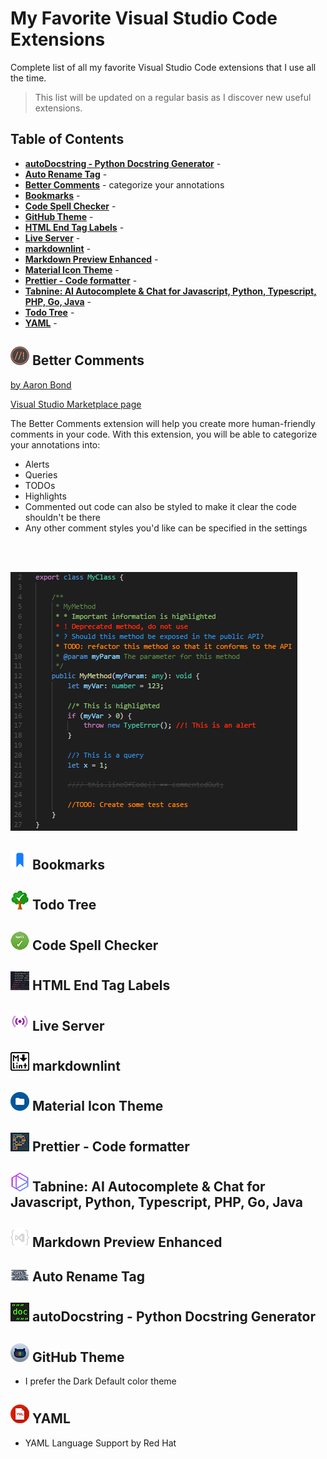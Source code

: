 # My Favorite Visual Studio Code Extensions

Complete list of all my favorite Visual Studio Code extensions that I use all the time.

> This list will be updated on a regular basis as I discover new useful extensions.

<!--------------------------------------------------->

## Table of Contents

- [<b>autoDocstring - Python Docstring Generator</b>](#autodocstring-logo) -
- [<b>Auto Rename Tag</b>](#auto-rename-tag-logo) -
- [<b>Better Comments</b>](#better-comments-logo) - categorize your annotations
- [<b>Bookmarks</b>](#bookmarks-logo) -
- [<b>Code Spell Checker</b>](#code-spell-checker-logo) -
- [<b>GitHub Theme</b>](#github-theme-logo) -
- [<b>HTML End Tag Labels</b>](#html-end-tag-labels-logo) -
- [<b>Live Server</b>](#live-server-logo) -
- [<b>markdownlint</b>](#markdownlint-logo) -
- [<b>Markdown Preview Enhanced</b>](#markdown-preview-enhanced-logo) -
- [<b>Material Icon Theme</b>](#material-icon-theme-logo) -
- [<b>Prettier - Code formatter</b>](#prettier-logo) -
- [<b>Tabnine: AI Autocomplete & Chat for Javascript, Python, Typescript, PHP, Go, Java</b>](#tabnine-logo) -
- [<b>Todo Tree</b>](#todo-tree-logo) -
- [<b>YAML</b>](#yaml-logo) -

<!--------------------------------------------------->

## ![better-comments-logo](images/better-comments.png) Better Comments

[by Aaron Bond](https://aaronbond.co.uk/)

[Visual Studio Marketplace page](https://marketplace.visualstudio.com/items?itemName=aaron-bond.better-comments)

The Better Comments extension will help you create more human-friendly comments in your code.
With this extension, you will be able to categorize your annotations into:

- Alerts
- Queries
- TODOs
- Highlights
- Commented out code can also be styled to make it clear the code shouldn't be there
- Any other comment styles you'd like can be specified in the settings
<br>
<br>

![better-comments-code](images/better-comments-code-example.png)

<!--------------------------------------------------->

## ![bookmarks-logo](images/bookmarks.png) Bookmarks

<!--------------------------------------------------->

## ![todo-tree-logo](images/todo-tree.png) Todo Tree

<!--------------------------------------------------->

## ![code-spell-checker-logo](images/code-spell-checker.png) Code Spell Checker

<!--------------------------------------------------->

## ![html-end-tag-labels-logo](images/html-end-tag-labels.png) HTML End Tag Labels

<!--------------------------------------------------->

## ![live-server-logo](images/live-server.png) Live Server

<!--------------------------------------------------->

## ![markdownlint-logo](images/markdownlint.png) markdownlint

<!--------------------------------------------------->

## ![material-icon-theme-logo](images/material-icon-theme.png) Material Icon Theme

<!--------------------------------------------------->

## ![prettier-logo](images/prettier.png) Prettier - Code formatter

<!--------------------------------------------------->

## ![tabnine-logo](images/tabnine.png) Tabnine: AI Autocomplete & Chat for Javascript, Python, Typescript, PHP, Go, Java

<!--------------------------------------------------->

## ![markdown-preview-enhanced-logo](images/markdown-preview-enhanced.png) Markdown Preview Enhanced

<!--------------------------------------------------->

## ![auto-rename-tag-logo](images/auto-rename-tag.png) Auto Rename Tag

<!--------------------------------------------------->

## ![autodocstring-logo](images/autodocstring.png) autoDocstring - Python Docstring Generator

<!--------------------------------------------------->

## ![github-theme-logo](images/github-theme.png) GitHub Theme

- I prefer the Dark Default color theme

<!--------------------------------------------------->

## ![yaml-logo](images/yaml.png) YAML

- YAML Language Support by Red Hat
